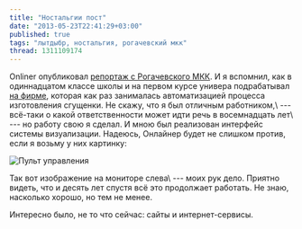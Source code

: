 ```yaml
---
title: "Ностальгии пост"
date: "2013-05-23T22:41:29+03:00"
published: true
tags: "лытдыбр, ностальгия, рогачевский мкк"
thread: 1311109174
---
```


Onliner опубликовал [репортаж с Рогачевского МКК](http://dengi.onliner.by/2013/05/23/rmkk). И я вспомнил, как
в одиннадцатом классе школы и на первом курсе универа подрабатывал [на фирме](http://optima.by/), которая как раз
занималась автоматизацией процесса изготовления сгущенки. Не скажу, что я был отличным работником,\ --- всё-таки
о какой ответственности может идти речь в восемнадцать лет\ --- но работу свою я сделал. И мною был реализован
интерфейс системы визуализации. Надеюсь, Онлайнер будет не слишком против, если я возьму у них картинку:

![Пульт управления](/images/photos/rmkk.jpg "Пульт управления")

Так вот изображение на мониторе слева\ --- моих рук дело. Приятно видеть, что и десять лет спустя всё это продолжает
работать. Не знаю, насколько хорошо, но тем не менее.

Интересно было, не то что сейчас: сайты и интернет-сервисы.
